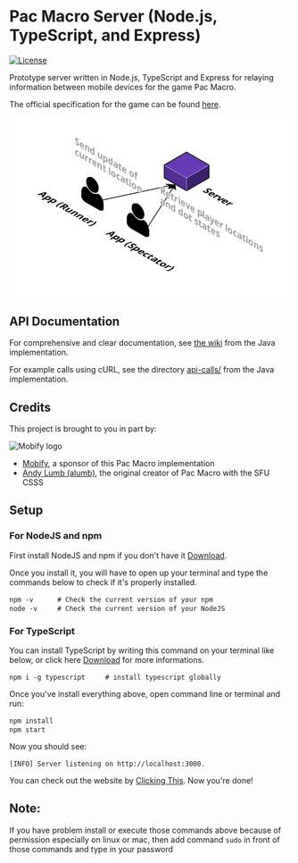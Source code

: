 # Pac Macro Server (Node.js, TypeScript, and Express)

[![License](https://img.shields.io/github/license/mashape/apistatus.svg?maxAge=2592000)](https://github.com/pacmacro/pm-server-node/blob/master/LICENSE)

Prototype server written in Node.js, TypeScript and Express for relaying information between mobile devices for the game Pac Macro.

The official specification for the game can be found [here](https://github.com/pacmacro/pm-specification).

[![System Architecture diagram](readme-img/system-architecture.png)](https://cloudcraft.co/view/e364e7e3-cdc5-48e8-9b5f-82d7ba0d95a6?key=BhmvffJBoBU73zAUh8X22A&embed=true)

## API Documentation

For comprehensive and clear documentation, see [the wiki](https://github.com/pacmacro/pm-server/wiki/API-Documentation) from the Java implementation.

For example calls using cURL, see the directory [api-calls/](https://github.com/pacmacro/pm-server/tree/master/api-calls) from the Java implementation.

## Credits

This project is brought to you in part by:

![Mobify logo](readme-img/mobify-logo.png)

* [Mobify](https://www.mobify.com/about/), a sponsor of this Pac Macro implementation
* [Andy Lumb (alumb)](https://github.com/alumb), the original creator of Pac Macro with the SFU CSSS

## Setup  

### For NodeJS and npm

First install NodeJS and npm if you don't have it [Download](https://nodejs.org/en/download/).

Once you install it, you will have to open up your terminal and type the commands below to check if it's properly installed.
```
npm -v      # Check the current version of your npm
node -v     # Check the current version of your NodeJS
```

### For TypeScript

You can install TypeScript by writing this command on your terminal like below, or click here [Download](https://www.typescriptlang.org/) for more informations.
```
npm i -g typescript     # install typescript globally
```

Once you've install everything above, open command line or terminal and run:
```
npm install
npm start
```
Now you should see:
```
[INFO] Server listening on http://localhost:3000.
```
You can check out the website by [Clicking This](http://localhost:3000).
Now you're done!

## Note: 

If you have problem install or execute those commands above because of permission especially on linux or mac, then add command ```sudo``` in front of those commands and type in your password